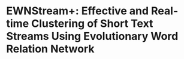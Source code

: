 # EWNStream+: Effective and Real-time Clustering of Short Text Streams Using Evolutionary Word Relation Network

